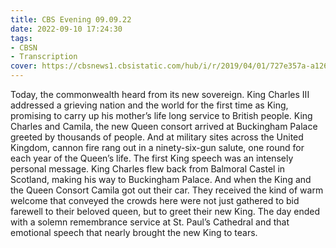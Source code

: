 ```yaml
---
title: CBS Evening 09.09.22
date: 2022-09-10 17:24:30
tags:
- CBSN
- Transcription
cover: https://cbsnews1.cbsistatic.com/hub/i/r/2019/04/01/727e357a-a126-4138-a2c5-4d3222669d57/thumbnail/640x360/3ff2761028dc5c65cc4f07acd54bcd5c/cbsn2-logo-1920x1080.jpg
---
```

Today, the commonwealth heard from its new sovereign. King Charles III addressed a grieving nation and the world for the first time as King, promising to carry up his mother’s life long service to British people. King Charles and Camila, the new Queen consort arrived at Buckingham Palace greeted by thousands of people. And at military sites across the United Kingdom, cannon fire rang out in a ninety-six-gun salute, one round for each year of the Queen’s life. The first King speech was an intensely personal message. King Charles flew back from Balmoral Castel in Scotland, making his way to Buckingham Palace. And when the King and the Queen Consort Camila got out their car. They received the kind of warm welcome that conveyed the crowds here were not just gathered to bid farewell to their beloved queen, but to greet their new King. The day ended with a solemn remembrance service at St. Paul’s Cathedral and that emotional speech that nearly brought the new King to tears. 
